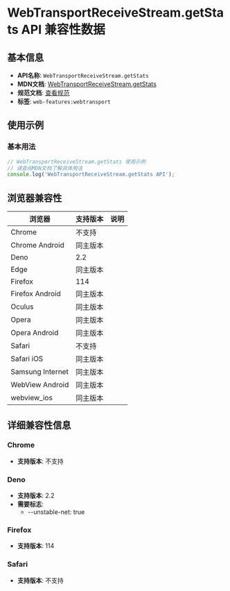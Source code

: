 # WebTransportReceiveStream.getStats API 兼容性数据

## 基本信息

- **API名称**: `WebTransportReceiveStream.getStats`
- **MDN文档**: [WebTransportReceiveStream.getStats](https://developer.mozilla.org/docs/Web/API/WebTransportReceiveStream/getStats)
- **规范文档**: [查看规范](https://w3c.github.io/webtransport/#dom-webtransportreceivestream-getstats)
- **标签**: `web-features:webtransport`

## 使用示例

### 基本用法

```javascript
// WebTransportReceiveStream.getStats 使用示例
// 请查阅MDN文档了解具体用法
console.log('WebTransportReceiveStream.getStats API');
```

## 浏览器兼容性

| 浏览器 | 支持版本 | 说明 |
|--------|----------|------|
| Chrome | 不支持 |  |
| Chrome Android | 同主版本 |  |
| Deno | 2.2 |  |
| Edge | 同主版本 |  |
| Firefox | 114 |  |
| Firefox Android | 同主版本 |  |
| Oculus | 同主版本 |  |
| Opera | 同主版本 |  |
| Opera Android | 同主版本 |  |
| Safari | 不支持 |  |
| Safari iOS | 同主版本 |  |
| Samsung Internet | 同主版本 |  |
| WebView Android | 同主版本 |  |
| webview_ios | 同主版本 |  |

## 详细兼容性信息

### Chrome

- **支持版本**: 不支持

### Deno

- **支持版本**: 2.2
- **需要标志**: 
  - --unstable-net: true

### Firefox

- **支持版本**: 114

### Safari

- **支持版本**: 不支持

